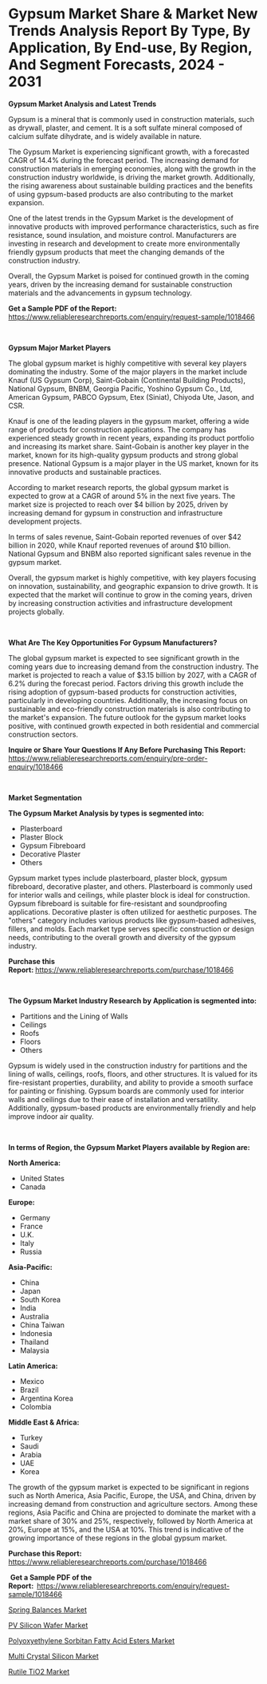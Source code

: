 <p><h1>Gypsum Market Share & Market New Trends Analysis Report By Type, By Application, By End-use, By Region, And Segment Forecasts, 2024 - 2031</h1></p><p><strong>Gypsum Market Analysis and Latest Trends</strong></p>
<p><p>Gypsum is a mineral that is commonly used in construction materials, such as drywall, plaster, and cement. It is a soft sulfate mineral composed of calcium sulfate dihydrate, and is widely available in nature.</p><p>The Gypsum Market is experiencing significant growth, with a forecasted CAGR of 14.4% during the forecast period. The increasing demand for construction materials in emerging economies, along with the growth in the construction industry worldwide, is driving the market growth. Additionally, the rising awareness about sustainable building practices and the benefits of using gypsum-based products are also contributing to the market expansion.</p><p>One of the latest trends in the Gypsum Market is the development of innovative products with improved performance characteristics, such as fire resistance, sound insulation, and moisture control. Manufacturers are investing in research and development to create more environmentally friendly gypsum products that meet the changing demands of the construction industry.</p><p>Overall, the Gypsum Market is poised for continued growth in the coming years, driven by the increasing demand for sustainable construction materials and the advancements in gypsum technology.</p></p>
<p><strong>Get a Sample PDF of the Report:&nbsp;</strong> <a href="https://www.reliableresearchreports.com/enquiry/request-sample/1018466">https://www.reliableresearchreports.com/enquiry/request-sample/1018466</a></p>
<p>&nbsp;</p>
<p><strong>Gypsum Major Market Players</strong></p>
<p><p>The global gypsum market is highly competitive with several key players dominating the industry. Some of the major players in the market include Knauf (US Gypsum Corp), Saint-Gobain (Continental Building Products), National Gypsum, BNBM, Georgia Pacific, Yoshino Gypsum Co., Ltd, American Gypsum, PABCO Gypsum, Etex (Siniat), Chiyoda Ute, Jason, and CSR.</p><p>Knauf is one of the leading players in the gypsum market, offering a wide range of products for construction applications. The company has experienced steady growth in recent years, expanding its product portfolio and increasing its market share. Saint-Gobain is another key player in the market, known for its high-quality gypsum products and strong global presence. National Gypsum is a major player in the US market, known for its innovative products and sustainable practices.</p><p>According to market research reports, the global gypsum market is expected to grow at a CAGR of around 5% in the next five years. The market size is projected to reach over $4 billion by 2025, driven by increasing demand for gypsum in construction and infrastructure development projects.</p><p>In terms of sales revenue, Saint-Gobain reported revenues of over $42 billion in 2020, while Knauf reported revenues of around $10 billion. National Gypsum and BNBM also reported significant sales revenue in the gypsum market.</p><p>Overall, the gypsum market is highly competitive, with key players focusing on innovation, sustainability, and geographic expansion to drive growth. It is expected that the market will continue to grow in the coming years, driven by increasing construction activities and infrastructure development projects globally.</p></p>
<p>&nbsp;</p>
<p><strong>What Are The Key Opportunities For Gypsum Manufacturers?</strong></p>
<p><p>The global gypsum market is expected to see significant growth in the coming years due to increasing demand from the construction industry. The market is projected to reach a value of $3.15 billion by 2027, with a CAGR of 6.2% during the forecast period. Factors driving this growth include the rising adoption of gypsum-based products for construction activities, particularly in developing countries. Additionally, the increasing focus on sustainable and eco-friendly construction materials is also contributing to the market's expansion. The future outlook for the gypsum market looks positive, with continued growth expected in both residential and commercial construction sectors.</p></p>
<p><strong>Inquire or Share Your Questions If Any Before Purchasing This Report:</strong> <a href="https://www.reliableresearchreports.com/enquiry/pre-order-enquiry/1018466">https://www.reliableresearchreports.com/enquiry/pre-order-enquiry/1018466</a></p>
<p>&nbsp;</p>
<p><strong>Market Segmentation</strong></p>
<p><strong>The Gypsum Market Analysis by types is segmented into:</strong></p>
<p><ul><li>Plasterboard</li><li>Plaster Block</li><li>Gypsum Fibreboard</li><li>Decorative Plaster</li><li>Others</li></ul></p>
<p><p>Gypsum market types include plasterboard, plaster block, gypsum fibreboard, decorative plaster, and others. Plasterboard is commonly used for interior walls and ceilings, while plaster block is ideal for construction. Gypsum fibreboard is suitable for fire-resistant and soundproofing applications. Decorative plaster is often utilized for aesthetic purposes. The "others" category includes various products like gypsum-based adhesives, fillers, and molds. Each market type serves specific construction or design needs, contributing to the overall growth and diversity of the gypsum industry.</p></p>
<p><strong>Purchase this Report:&nbsp;</strong><a href="https://www.reliableresearchreports.com/purchase/1018466">https://www.reliableresearchreports.com/purchase/1018466</a></p>
<p>&nbsp;</p>
<p><strong>The Gypsum Market Industry Research by Application is segmented into:</strong></p>
<p><ul><li>Partitions and the Lining of Walls</li><li>Ceilings</li><li>Roofs</li><li>Floors</li><li>Others</li></ul></p>
<p><p>Gypsum is widely used in the construction industry for partitions and the lining of walls, ceilings, roofs, floors, and other structures. It is valued for its fire-resistant properties, durability, and ability to provide a smooth surface for painting or finishing. Gypsum boards are commonly used for interior walls and ceilings due to their ease of installation and versatility. Additionally, gypsum-based products are environmentally friendly and help improve indoor air quality.</p></p>
<p>&nbsp;</p>
<p><strong>In terms of Region, the Gypsum Market Players available by Region are:</strong></p>
<p>
    <p> <strong> North America: </strong>
        <ul>
            <li>United States</li>
            <li>Canada</li>
        </ul>
        </p> 
    <p> <strong> Europe: </strong>
        <ul>
            <li>Germany</li>
            <li>France</li>
            <li>U.K.</li>
            <li>Italy</li>
            <li>Russia</li>
        </ul>
        </p> 
    <p> <strong> Asia-Pacific: </strong>
        <ul>
            <li>China</li>
            <li>Japan</li>
            <li>South Korea</li>
            <li>India</li>
            <li>Australia</li>
            <li>China Taiwan</li>
            <li>Indonesia</li>
            <li>Thailand</li>
            <li>Malaysia</li>
        </ul>
        </p> 
    <p> <strong> Latin America: </strong>
        <ul>
            <li>Mexico</li>
            <li>Brazil</li>
            <li>Argentina Korea</li>
            <li>Colombia</li>
        </ul>
        </p> 
    <p> <strong> Middle East & Africa: </strong>
        <ul>
            <li>Turkey</li>
            <li>Saudi</li>
            <li>Arabia</li>
            <li>UAE</li>
            <li>Korea</li>
        </ul>
    </p>
    </p>
<p><p>The growth of the gypsum market is expected to be significant in regions such as North America, Asia Pacific, Europe, the USA, and China, driven by increasing demand from construction and agriculture sectors. Among these regions, Asia Pacific and China are projected to dominate the market with a market share of 30% and 25%, respectively, followed by North America at 20%, Europe at 15%, and the USA at 10%. This trend is indicative of the growing importance of these regions in the global gypsum market.</p></p>
<p><strong>Purchase this Report: </strong><a href="https://www.reliableresearchreports.com/purchase/1018466">https://www.reliableresearchreports.com/purchase/1018466</a></p>
<p>&nbsp;<strong>Get a Sample PDF of the Report:&nbsp;&nbsp;</strong><a href="https://www.reliableresearchreports.com/enquiry/request-sample/1018466">https://www.reliableresearchreports.com/enquiry/request-sample/1018466</a></p>
<p><strong></strong></p>
<p><p><a href="https://view.publitas.com/reportprime-1/spring-balances-market-research-report-unlocks-analysis-on-the-market-financial-status-market-size-and-market-revenue-upto-2030/">Spring Balances Market</a></p><p><a href="https://spotless-saver-8fd.notion.site/PV-Silicon-Wafer-Market-Size-Share-Trends-Analysis-Report-By-Material-By-Type-By-End-user-By-R-12a0f2808dd24814b4df6d23f6b06711">PV Silicon Wafer Market</a></p><p><a href="https://github.com/nathandecarvalho/Market-Research-Report-List-2/blob/main/polyoxyethylene-sorbitan-fatty-acid-esters-market.md">Polyoxyethylene Sorbitan Fatty Acid Esters Market</a></p><p><a href="https://cautious-neon-760.notion.site/Multi-Crystal-Silicon-Market-Research-Report-Provides-thorough-Industry-Overview-which-offers-an-In-f43cde7a8fae44fa996c3c994767cc18">Multi Crystal Silicon Market</a></p><p><a href="https://github.com/julyju69/Market-Research-Report-List-2/blob/main/rutile-tio2-market.md">Rutile TiO2 Market</a></p></p>